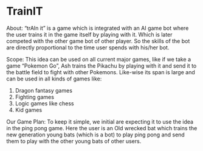 # TrainIT
About:
“trAIn it” is a game which is integrated with an AI game bot where the user trains it in the game itself by playing with it. Which is later competed with the other game bot of other player. So the skills of the bot are directly proportional to the time user spends with his/her bot.
 
Scope:
This idea can be used on all current major games, like if we take a game “Pokemon Go”, Ash trains the Pikachu by playing with it and send it to the battle field to fight with other Pokemons. 
Like-wise its span is large and can be used in all kinds of games like:
1.	Dragon fantasy games
2.	Fighting games
3.	Logic games like chess
4.	 Kid games

Our Game Plan:
To keep it simple, we initial are expecting it to use the idea in the ping pong game. Here the user is an Old wrecked bat which trains the new generation young bats (which is a bot) to play ping pong and send them to play with the other young bats of other users.



